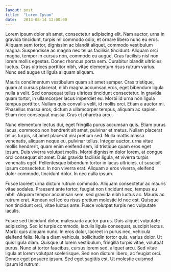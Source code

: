 ```yaml
---
layout: post
title:  "Lorem Ipsum"
date:   2013-08-14 12:00:00
---
```


Lorem ipsum dolor sit amet, consectetur adipiscing elit. Nam auctor, urna in
gravida tincidunt, turpis mi commodo odio, et ornare libero nunc eu eros.
Aliquam sem tortor, dignissim ac blandit aliquet, commodo vestibulum magna.
Suspendisse ac magna nec tellus facilisis tincidunt. Aliquam orci magna, tempor
in cursus non, commodo eu augue. Cras facilisis nisl non lorem mollis egestas.
Donec rhoncus porta sem. Curabitur blandit ultricies luctus. Cras ultrices
porttitor nibh, vitae elementum risus rutrum varius. Nunc sed augue ut ligula
aliquam aliquam.

Mauris condimentum vestibulum quam sit amet semper. Cras tristique, quam at
cursus placerat, nibh magna accumsan eros, eget bibendum ligula nulla a velit.
Sed consequat tellus ultrices tincidunt consectetur. In gravida quam tortor, in
ullamcorper lacus imperdiet eu. Morbi id urna non ligula tempus porttitor.
Nullam quis convallis velit, id mollis orci. Etiam a auctor mi. Phasellus massa
eros, dictum a ullamcorper tempus, aliquam ac sapien. Etiam nec consequat
massa. Cras et pharetra arcu.

Nunc elementum lectus dui, eget fringilla purus accumsan quis. Etiam purus
lacus, commodo non hendrerit sit amet, pulvinar et metus. Nullam placerat
tellus turpis, sit amet placerat nisi pretium sed. Nulla mattis massa
venenatis, aliquam neque eu, pulvinar tellus. Integer auctor, urna vitae mollis
hendrerit, quam enim eleifend sem, id tristique quam eros eget ipsum. Duis
viverra volutpat mollis. Morbi dignissim dolor lorem, at congue orci consequat
sit amet. Duis gravida facilisis ligula, et viverra turpis venenatis eget.
Pellentesque bibendum tortor in lacus ultricies, ut suscipit ipsum consectetur.
In non viverra erat. Aliquam a eros viverra, eleifend dolor commodo, tincidunt
dolor. In nec nulla ipsum.

Fusce laoreet urna dictum rutrum commodo. Aliquam consectetur ac mauris vitae
sodales. Praesent ante tortor, feugiat non tincidunt nec, tempus eu nibh.
Aliquam tempor accumsan sem, sed gravida nibh luctus ac. Mauris ac rutrum erat.
Aenean vel leo eu risus pretium molestie id nec est. Quisque non tincidunt
orci, vitae luctus ante. Fusce volutpat turpis nec vulputate iaculis.

Fusce sed tincidunt dolor, malesuada auctor purus. Duis aliquet vulputate
adipiscing. Sed id turpis commodo, iaculis ligula consequat, suscipit lectus.
Morbi quis aliquam nunc. In eros dolor, laoreet in purus nec, vehicula eleifend
felis. Nulla a diam vehicula, sollicitudin tortor quis, varius dolor. Ut quis
ligula diam. Quisque ut lorem vestibulum, fringilla turpis vitae, volutpat
purus. Nunc at tortor faucibus, cursus lorem sed, aliquet arcu. Sed vitae
ligula at lorem volutpat scelerisque. Sed non dictum libero, ac feugiat orci.
Donec eget posuere ipsum. Sed eget sagittis est. Ut molestie euismod ipsum id
rutrum.
